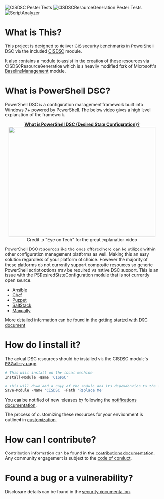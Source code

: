 ![CISDSC Pester Tests](https://github.com/techservicesillinois/SecOps-Powershell-CISDSC/workflows/CISDSCResourceGeneration%20Pester%20Tests/badge.svg)
![CISDSCResourceGeneration Pester Tests](https://github.com/techservicesillinois/SecOps-Powershell-CISDSC/workflows/CISDSC%20Pester%20Tests/badge.svg)
![ScriptAnalyzer](https://github.com/techservicesillinois/SecOps-Powershell-CISDSC/workflows/ScriptAnalyzer/badge.svg)

# What is This?
This project is designed to deliver [CIS](https://www.cisecurity.org/) security benchmarks in PowerShell DSC via the included [CISDSC](src/CISDSC) module.

It also contains a module to assist in the creation of these resources via [CISDSCResourceGeneration](src/CISDSCResourceGeneration) which is a heavily modified fork of [Microsoft's BaselineManagement](https://github.com/microsoft/BaselineManagement) module.


# What is PowerShell DSC?
PowerShell DSC is a configuration management framework built into Windows 7+ powered by PowerShell. The below video gives a high level explanation of the framework.


<p align="center">
  <a href="https://www.youtube.com/watch?v=k_rXBIHu3xk">
    <b>What is PowerShell DSC (Desired State Configuration)?</b></br>
    <img width="480" height="360" src="https://img.youtube.com/vi/k_rXBIHu3xk/0.jpg">
  </a>
  </br>Credit to "Eye on Tech" for the great explanation video
</p>

PowerShell DSC resources like the ones offered here can be utilized within other configuration management platforms as well. Making this an easy solution regardless of your platform of choice. However the majority of these platforms do not currently support composite resources so generic PowerShell script options may be required vs native DSC support. This is an issue with the PSDesiredStateConfiguration module that is not currently open source.</br>
- [Ansible](https://docs.ansible.com/ansible/latest/modules/win_dsc_module.html)</br>
- [Chef](https://docs.chef.io/resources/dsc_resource/)</br>
- [Puppet](https://puppet.com/blog/managing-powershell-dsc-puppet/)</br>
- [SaltStack](https://docs.saltstack.com/en/master/ref/modules/all/salt.modules.win_dsc.html)</br>
- [Manually](https://docs.microsoft.com/en-us/powershell/scripting/dsc/configurations/write-compile-apply-configuration?view=powershell-7#compile-the-configuration)

More detailed information can be found in the [getting started with DSC document](docs/dsc_getting_started.md)

# How do I install it?
The actual DSC resources should be installed via the CISDSC module's [PSGallery page](https://www.powershellgallery.com/packages/CISDSC).
```powershell
# This will install on the local machine
Install-Module -Name 'CISDSC'

# This will download a copy of the module and its dependencies to the specified location
Save-Module -Name 'CISDSC' -Path 'Replace Me'
```

You can be notified of new releases by following the [notifications documentation](docs/notification.md).

The process of customizing these resources for your environment is outlined in [customization](docs/customization.md).

# How can I contribute?
Contribution information can be found in the [contributions documentation](CONTRIBUTING.md).
Any community engagement is subject to the [code of conduct](CODE_OF_CONDUCT.md).

# Found a bug or a vulnerability?
Disclosure details can be found in the [security documentation](SECURITY.md).
